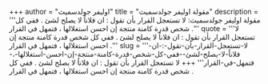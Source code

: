 +++
author = "اوليفر جولدسميث"
title = "مقولة اوليفر جولدسميث"
description = '''مقولة اوليفر جولدسميث: لا تستعجل القرار بأن تقول : ان فلاناُ لا يصلح لشئ . ففي كل شخص قدرة كامنة منتجة إن احسن استغلالها ، فتمهل في القرار .'''
quote = '''لا تستعجل القرار بأن تقول : ان فلاناُ لا يصلح لشئ . ففي كل شخص قدرة كامنة منتجة إن احسن استغلالها ، فتمهل في القرار .'''
slug = '''لا-تستعجل-القرار-بأن-تقول-:-ان-فلاناُ-لا-يصلح-لشئ--ففي-كل-شخص-قدرة-كامنة-منتجة-إن-احسن-استغلالها-،-فتمهل-في-القرار'''
+++
لا تستعجل القرار بأن تقول : ان فلاناُ لا يصلح لشئ . ففي كل شخص قدرة كامنة منتجة إن احسن استغلالها ، فتمهل في القرار .
